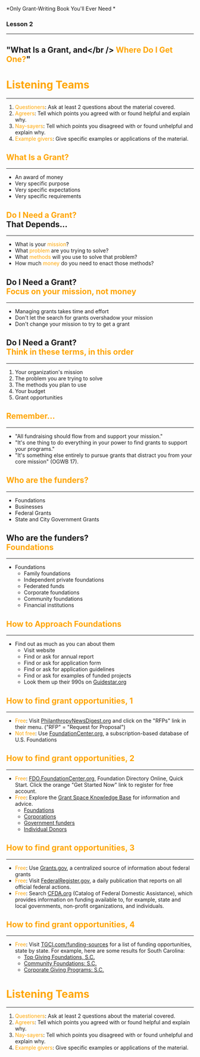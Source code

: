 *Only Grant-Writing Book You'll Ever Need *

### Lesson 2

---

## "What Is a Grant, and</br /> <span style="color: orange;">Where Do I Get One?</span>"



# <span style="color: orange;">Listening Teams</span>
<hr />

1. <span style="color: orange;">Questioners</span>: Ask at least 2 questions about the material covered.
2. <span style="color: orange;">Agreers</span>: Tell which points you agreed with or found helpful and explain why.
3. <span style="color: orange;">Nay-sayers</span>: Tell which points you disagreed with or found unhelpful and explain why.
4. <span style="color: orange;">Example givers</span>: Give specific examples or applications of the material.



## <span style="color: orange;">What Is a Grant?</span>
<hr />

* An award of money
* Very specific purpose
* Very specific expectations
* Very specific requirements



## <span style="color: orange;">Do I Need a Grant?</span> <br /> That Depends...
<hr />

* What is your <span style="color: orange;">mission</span>?
* What <span style="color: orange;">problem</span> are you trying to solve?
* What <span style="color: orange;">methods</span> will you use to solve that problem?
* How much <span style="color: orange;">money</span> do you need to enact those methods?



## Do I Need a Grant? <br /> <span style="color: orange;">Focus on your mission, not money</span>
<hr />

* Managing grants takes time and effort
* Don't let the search for grants overshadow your mission
* Don't change your mission to try to get a grant



## Do I Need a Grant? <br /> <span style="color: orange;">Think in these terms, in this order</span>
<hr />

1. Your organization's mission
2. The problem you are trying to solve
3. The methods you plan to use
4. Your budget
5. Grant opportunities



## <span style="color: orange;">Remember...</span>
<hr />

* "All fundraising should flow from and support your mission."  <!-- .element: class="fragment" data-fragment-index="1" -->
* "It's one thing to do everything in your power to find grants to support your programs."  <!-- .element: class="fragment" data-fragment-index="2" -->
* "It's something else entirely to pursue grants that distract you from your core mission" (OGWB 17).  <!-- .element: class="fragment" data-fragment-index="3" -->



## <span style="color: orange;">Who are the funders?</span>
<hr />

* Foundations
* Businesses
* Federal Grants
* State and City Government Grants



## Who are the funders? <br /><span style="color: orange;">Foundations</span>
<hr />

* Foundations
	* Family foundations
	* Independent private foundations
	* Federated funds
	* Corporate foundations
	* Community foundations
	* Financial institutions



## <span style="color: orange;">How to Approach Foundations</span>
<hr />

* Find out as much as you can about them
	* Visit website
	* Find or ask for annual report
	* Find or ask for application form
	* Find or ask for application guidelines
	* Find or ask for examples of funded projects
	* Look them up their 990s on <a href="http://Guidestar.org">Guidestar.org</a>



## <span style="color: orange;">How to find grant opportunities, 1</span>
<hr />

* <span style="color: orange;">Free</span>: Visit <a href="http://philanthropynewsdigest.org">PhilanthropyNewsDigest.org</a> and click on the "RFPs" link in their menu. ("RFP" = "Request for Proposal")
* <span style="color: orange;">Not free</span>: Use <a href="http://FoundationCenter.org">FoundationCenter.org</a>, a subscription-based database of U.S. Foundations



## <span style="color: orange;">How to find grant opportunities, 2</span>
<hr />

* <span style="color: orange;">Free</span>: <a href="https://fdo.foundationcenter.org">FDO.FoundationCenter.org</a>, Foundation Directory Online, Quick Start. Click the orange "Get Started Now" link to register for free account.
* <span style="color: orange;">Free</span>: Explore the <a href="http://grantspace.org/tools/knowledge-base/Funding-Resources">Grant Space Knowledge Base</a> for information and advice.
	* <a href="http://grantspace.org/tools/knowledge-base/Funding-Resources/Foundations">Foundations</a>
	* <a href="http://grantspace.org/tools/knowledge-base/Funding-Resources/Corporations">Corporations</a>
	* <a href="http://grantspace.org/tools/knowledge-base/Funding-Resources/Government-Funders">Government funders</a>
	* <a href="http://grantspace.org/tools/knowledge-base/Funding-Resources/Individual-Donors">Individual Donors</a>



## <span style="color: orange;">How to find grant opportunities, 3</span>
<hr />

* <span style="color: orange;">Free</span>: Use <a href="http://grants.gov">Grants.gov</a>, a centralized source of information about federal grants
* <span style="color: orange;">Free</span>: Visit <a href="http://FederalRegister.gov">FederalRegister.gov</a>, a daily publication that reports on all official federal actions.
* <span style="color: orange;">Free</span>: Search <a href="https://www.cfda.gov">CFDA.org</a> (Catalog of Federal Domestic Assistance), which provides information on funding available to, for example, state and local governments, non-profit organizations, and individuals.



## <span style="color: orange;">How to find grant opportunities, 4</span>
<hr />

* <span style="color: orange;">Free</span>: Visit <a href="https://www.tgci.com/funding-sources">TGCI.com/funding-sources</a> for a list of funding opportunities, state by state. For example, here are some results for South Carolina:
	* <a href="https://www.tgci.com/funding-sources/SC/top">Top Giving Foundations, S.C.</a>
	* <a href="https://www.tgci.com/funding-sources/SC/community">Community Foundations: S.C.</a>
	* <a href="https://www.tgci.com/funding-sources/SC/corporate">Corporate Giving Programs: S.C.</a>




# <span style="color: orange;">Listening Teams</span>
<hr />

1. <span style="color: orange;">Questioners</span>: Ask at least 2 questions about the material covered.
2. <span style="color: orange;">Agreers</span>: Tell which points you agreed with or found helpful and explain why.
3. <span style="color: orange;">Nay-sayers</span>: Tell which points you disagreed with or found unhelpful and explain why.
4. <span style="color: orange;">Example givers</span>: Give specific examples or applications of the material.